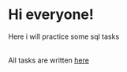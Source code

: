 <h1>Hi everyone!</h1>
Here i will practice some sql tasks 
<br><br>
<p>All tasks are written <a color: blue; href="https://www.youtube.com/redirect?event=video_description&redir_token=QUFFLUhqblpmQTBYdHFFeDFxajdsaFp4eXAtbHFzOVlKUXxBQ3Jtc0tra0JocWQ4NVgtWXdrZWpJTVp3eGt6TVJuRXZiQjAwbElIdmtVeDlDQm9VRHlLUVhpWVZJdmhFekFBaVFFcnRFd0ZoQ0tRMzdqMVlYckVxeHdxdjVTME1RU1YtRThMcmhWTVROcHVSWlI4dEkwM1p5dw&q=https%3A%2F%2Fgithub.com%2FNickTimosh%2Fsql_practice%2Ftree%2Fmain&v=HkT_VrzbXZQ">here</a></p>
